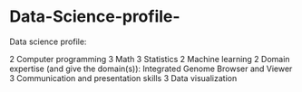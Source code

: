 # Data-Science-profile-
Data science profile:

2 Computer programming
3 Math
3 Statistics
2 Machine learning
2 Domain expertise (and give the domain(s)): Integrated Genome Browser and Viewer
3 Communication and presentation skills
3 Data visualization
